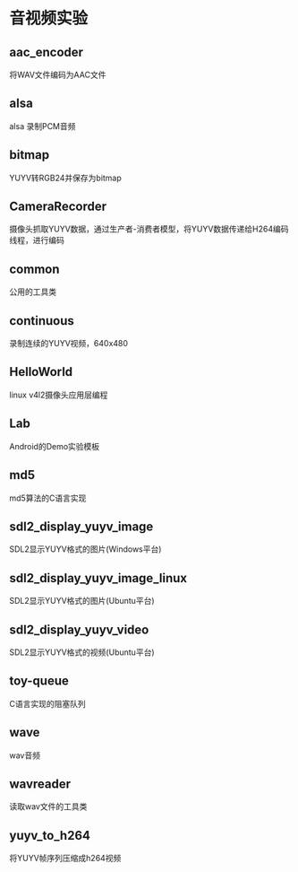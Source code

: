 # 音视频实验

## aac_encoder

将WAV文件编码为AAC文件

## alsa

alsa 录制PCM音频

## bitmap

YUYV转RGB24并保存为bitmap

## CameraRecorder

摄像头抓取YUYV数据，通过生产者-消费者模型，将YUYV数据传递给H264编码线程，进行编码

## common

公用的工具类

## continuous

录制连续的YUYV视频，640x480

## HelloWorld

linux v4l2摄像头应用层编程

## Lab
Android的Demo实验模板

## md5

md5算法的C语言实现

## sdl2_display_yuyv_image

SDL2显示YUYV格式的图片(Windows平台)

## sdl2_display_yuyv_image_linux

SDL2显示YUYV格式的图片(Ubuntu平台)

## sdl2_display_yuyv_video

SDL2显示YUYV格式的视频(Ubuntu平台)

## toy-queue

C语言实现的阻塞队列

## wave

wav音频

## wavreader

读取wav文件的工具类

## yuyv_to_h264

将YUYV帧序列压缩成h264视频

